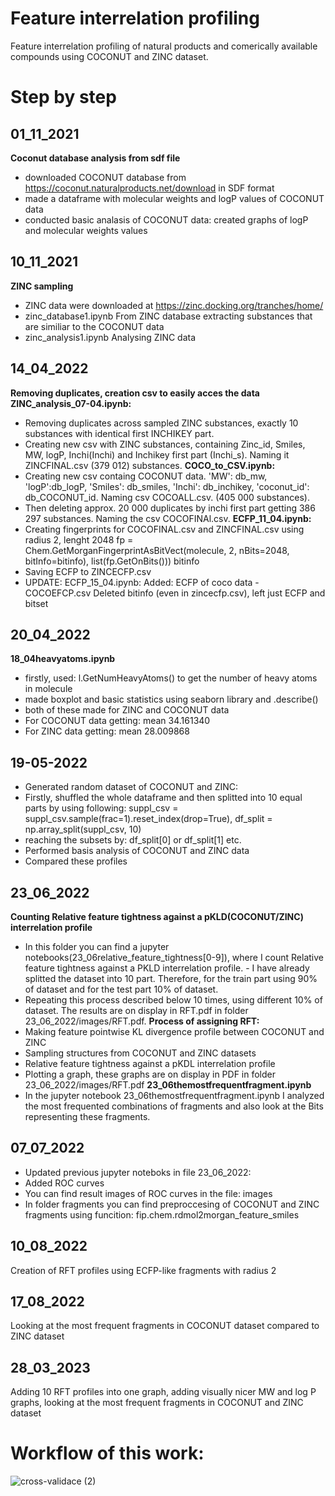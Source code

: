 # Feature interrelation profiling 
Feature interrelation profiling of natural products and comerically available compounds using COCONUT and ZINC dataset. 
# Step by step
## 01_11_2021
**Coconut database analysis from sdf file**
- downloaded COCONUT database from https://coconut.naturalproducts.net/download in SDF format
- made a dataframe with molecular weights and logP values of COCONUT data
- conducted basic analasis of COCONUT data: created graphs of logP and molecular weights values

## 10_11_2021
**ZINC sampling**
- ZINC data were downloaded at https://zinc.docking.org/tranches/home/
- zinc_database1.ipynb From ZINC database extracting substances that are similiar to the COCONUT data
- zinc_analysis1.ipynb Analysing ZINC data

## 14_04_2022
**Removing duplicates, creation csv to easily acces the data**
**ZINC_analysis_07-04.ipynb:**
- Removing duplicates across sampled ZINC substances, exactly 10 substances with identical first INCHIKEY part.
- Creating new csv with ZINC substances, containing Zinc_id, Smiles, MW, logP, Inchi(Inchi) and Inchikey first part (Inchi_s). Naming it ZINCFINAL.csv (379 012) substances.
**COCO_to_CSV.ipynb:**
- Creating new csv containg COCONUT data. 'MW': db_mw, 'logP':db_logP, 'Smiles': db_smiles, 'Inchi': db_inchikey, 'coconut_id': db_COCONUT_id. Naming csv COCOALL.csv. (405 000 substances).
- Then deleting approx. 20 000 duplicates by inchi first part getting 386 297 substances. Naming the csv COCOFINAl.csv.
**ECFP_11_04.ipynb:**
- Creating fingerprints for COCOFINAL.csv and ZINCFINAL.csv using radius 2, lenght 2048 fp = Chem.GetMorganFingerprintAsBitVect(molecule, 2, nBits=2048, bitInfo=bitinfo), list(fp.GetOnBits())) bitinfo
- Saving ECFP to ZINCECFP.csv
- UPDATE: ECFP_15_04.ipynb: Added: ECFP of coco data - COCOEFCP.csv Deleted bitinfo (even in zincecfp.csv), left just ECFP and bitset

## 20_04_2022
**18_04heavyatoms.ipynb**
- firstly, used: l.GetNumHeavyAtoms() to get the number of heavy atoms in molecule
- made boxplot and basic statistics using seaborn library and .describe()
- both of these made for ZINC and COCONUT data
- For COCONUT data getting: mean 34.161340
- For ZINC data getting: mean 28.009868

## 19-05-2022
- Generated random dataset of COCONUT and ZINC:
- Firstly, shuffled the whole dataframe and then splitted into 10 equal parts by using following: suppl_csv = suppl_csv.sample(frac=1).reset_index(drop=True), df_split = np.array_split(suppl_csv, 10)
- reaching the subsets by: df_split[0] or df_split[1] etc.
- Performed basis analysis of COCONUT and ZINC data
- Compared these profiles

## 23_06_2022
**Counting Relative feature tightness against a pKLD(COCONUT/ZINC) interrelation profile**
- In this folder you can find a jupyter notebooks(23_06relative_feature_tightness[0-9]), where I count Relative feature tightness against a PKLD interrelation profile. - I have already splitted the dataset into 10 part. Therefore, for the train part using 90% of dataset and for the test part 10% of dataset.
- Repeating this process described below 10 times, using different 10% of dataset. The results are on display in RFT.pdf in folder 23_06_2022/images/RFT.pdf.
**Process of assigning RFT:**
- Making feature pointwise KL divergence profile between COCONUT and ZINC
- Sampling structures from COCONUT and ZINC datasets
- Relative feature tightness against a pKDL interrelation profile
- Plotting a graph, these graphs are on display in PDF in folder 23_06_2022/images/RFT.pdf
**23_06themostfrequentfragment.ipynb**
- In the jupyter notebook 23_06themostfrequentfragment.ipynb I analyzed the most frequented combinations of fragments and also look at the Bits representing these fragments.

## 07_07_2022
- Updated previous jupyter noteboks in file 23_06_2022:
- Added ROC curves
- You can find result images of ROC curves in the file: images
- In folder fragments you can find preproccesing of COCONUT and ZINC fragments using funcition: fip.chem.rdmol2morgan_feature_smiles

## 10_08_2022
Creation of RFT profiles using ECFP-like fragments with radius 2

## 17_08_2022
Looking at the most frequent fragments in COCONUT dataset compared to ZINC dataset

## 28_03_2023
Adding 10 RFT profiles into one graph, adding visually nicer MW and log P graphs, looking at the most frequent fragments in COCONUT and ZINC dataset

# Workflow of this work: 
![cross-validace (2)](https://user-images.githubusercontent.com/61705542/231712897-7471c915-236a-4f48-afe1-d7f68d0d15bb.svg)


